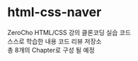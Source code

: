 # html-css-naver
ZeroCho HTML/CSS 강의 클론코딩 실습 코드</br>
스스로 학습한 내용 코드 리뷰 저장소</br> 
총 8개의 Chapter로 구성 될 예정
